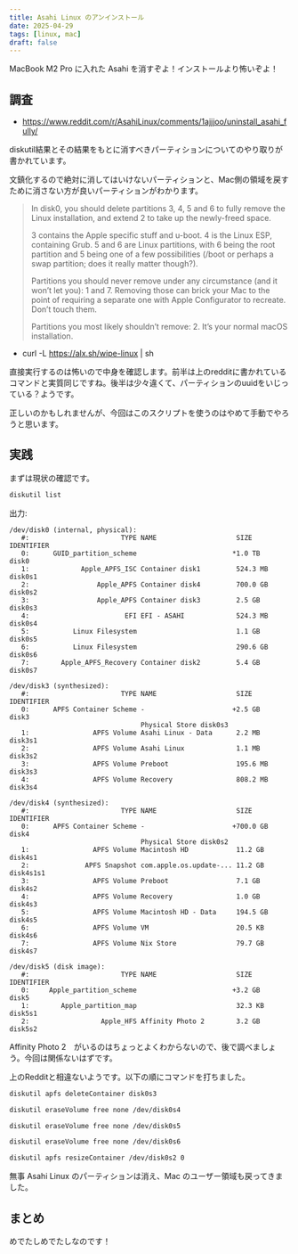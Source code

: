 ```yaml
---
title: Asahi Linux のアンインストール
date: 2025-04-29
tags: [linux, mac]
draft: false
---
```


MacBook M2 Pro に入れた Asahi を消すぞよ！インストールより怖いぞよ！

## 調査

- https://www.reddit.com/r/AsahiLinux/comments/1ajjjoo/uninstall_asahi_fully/

diskutil結果とその結果をもとに消すべきパーティションについてのやり取りが書かれています。

文鎮化するので絶対に消してはいけないパーティションと、Mac側の領域を戻すために消さない方が良いパーティションがわかります。

> In disk0, you should delete partitions 3, 4, 5 and 6 to fully remove the Linux installation, and extend 2 to take up the newly-freed space.
>
> 3 contains the Apple specific stuff and u-boot. 4 is the Linux ESP, containing Grub. 5 and 6 are Linux partitions, with 6 being the root partition and 5 being one of a few possibilities (/boot or perhaps a swap partition; does it really matter though?).
>
> Partitions you should never remove under any circumstance (and it won’t let you): 1 and 7. Removing those can brick your Mac to the point of requiring a separate one with Apple Configurator to recreate. Don’t touch them.
>
> Partitions you most likely shouldn’t remove: 2. It’s your normal macOS installation.

- curl -L https://alx.sh/wipe-linux | sh

直接実行するのは怖いので中身を確認します。前半は上のredditに書かれているコマンドと実質同じですね。後半は少々違くて、パーティションのuuidをいじっている？ようです。

正しいのかもしれませんが、今回はこのスクリプトを使うのはやめて手動でやろうと思います。

## 実践

まずは現状の確認です。

```sh
diskutil list
```

出力:

```
/dev/disk0 (internal, physical):
   #:                       TYPE NAME                    SIZE       IDENTIFIER
   0:      GUID_partition_scheme                        *1.0 TB     disk0
   1:             Apple_APFS_ISC Container disk1         524.3 MB   disk0s1
   2:                 Apple_APFS Container disk4         700.0 GB   disk0s2
   3:                 Apple_APFS Container disk3         2.5 GB     disk0s3
   4:                        EFI EFI - ASAHI             524.3 MB   disk0s4
   5:           Linux Filesystem                         1.1 GB     disk0s5
   6:           Linux Filesystem                         290.6 GB   disk0s6
   7:        Apple_APFS_Recovery Container disk2         5.4 GB     disk0s7

/dev/disk3 (synthesized):
   #:                       TYPE NAME                    SIZE       IDENTIFIER
   0:      APFS Container Scheme -                      +2.5 GB     disk3
                                 Physical Store disk0s3
   1:                APFS Volume Asahi Linux - Data      2.2 MB     disk3s1
   2:                APFS Volume Asahi Linux             1.1 MB     disk3s2
   3:                APFS Volume Preboot                 195.6 MB   disk3s3
   4:                APFS Volume Recovery                808.2 MB   disk3s4

/dev/disk4 (synthesized):
   #:                       TYPE NAME                    SIZE       IDENTIFIER
   0:      APFS Container Scheme -                      +700.0 GB   disk4
                                 Physical Store disk0s2
   1:                APFS Volume Macintosh HD            11.2 GB    disk4s1
   2:              APFS Snapshot com.apple.os.update-... 11.2 GB    disk4s1s1
   3:                APFS Volume Preboot                 7.1 GB     disk4s2
   4:                APFS Volume Recovery                1.0 GB     disk4s3
   5:                APFS Volume Macintosh HD - Data     194.5 GB   disk4s5
   6:                APFS Volume VM                      20.5 KB    disk4s6
   7:                APFS Volume Nix Store               79.7 GB    disk4s7

/dev/disk5 (disk image):
   #:                       TYPE NAME                    SIZE       IDENTIFIER
   0:     Apple_partition_scheme                        +3.2 GB     disk5
   1:        Apple_partition_map                         32.3 KB    disk5s1
   2:                  Apple_HFS Affinity Photo 2        3.2 GB     disk5s2
```

Affinity Photo 2　がいるのはちょっとよくわからないので、後で調べましょう。今回は関係ないはずです。

上のRedditと相違ないようです。以下の順にコマンドを打ちました。

```sh
diskutil apfs deleteContainer disk0s3 

diskutil eraseVolume free none /dev/disk0s4

diskutil eraseVolume free none /dev/disk0s5

diskutil eraseVolume free none /dev/disk0s6

diskutil apfs resizeContainer /dev/disk0s2 0
```

無事 Asahi Linux のパーティションは消え、Mac のユーザー領域も戻ってきました。

## まとめ

めでたしめでたしなのです！
